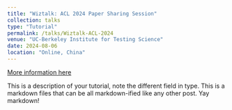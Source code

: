 ```yaml
---
title: "Wiztalk: ACL 2024 Paper Sharing Session"
collection: talks
type: "Tutorial"
permalink: /talks/Wiztalk-ACL-2024
venue: "UC-Berkeley Institute for Testing Science"
date: 2024-08-06
location: "Online, China"
---
```


[More information here](http://exampleurl.com)

This is a description of your tutorial, note the different field in type. This is a markdown files that can be all markdown-ified like any other post. Yay markdown!
